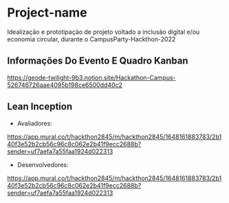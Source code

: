 # Project-name
Idealização e prototipação de projeto voltado a inclusão digital e/ou economia circular, durante o CampusParty-Hackthon-2022

## Informações Do Evento E Quadro Kanban
https://geode-twilight-9b3.notion.site/Hackathon-Campus-526746726aae4095b198ce6500dd40c2

## Lean Inception
- Avaliadores:

https://app.mural.co/t/hackthon2845/m/hackthon2845/1648161883783/2b140f3e52b2cb56c96c8c062e2b41f9ecc2688b?sender=uf7aefa7a55faa1924d022313

- Desenvolvedores:

https://app.mural.co/t/hackthon2845/m/hackthon2845/1648161883783/2b140f3e52b2cb56c96c8c062e2b41f9ecc2688b?sender=uf7aefa7a55faa1924d022313
